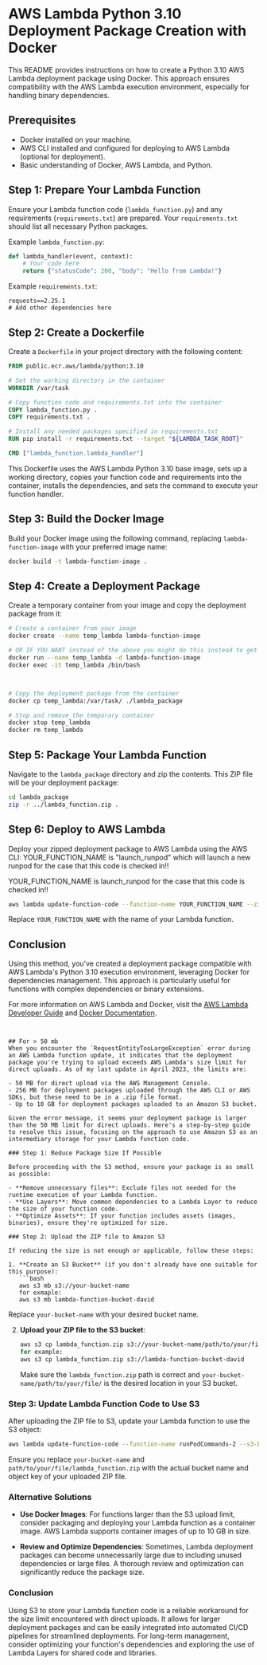 
# AWS Lambda Python 3.10 Deployment Package Creation with Docker

This README provides instructions on how to create a Python 3.10 AWS Lambda deployment package using Docker. This approach ensures compatibility with the AWS Lambda execution environment, especially for handling binary dependencies.

## Prerequisites

- Docker installed on your machine.
- AWS CLI installed and configured for deploying to AWS Lambda (optional for deployment).
- Basic understanding of Docker, AWS Lambda, and Python.

## Step 1: Prepare Your Lambda Function

Ensure your Lambda function code (`lambda_function.py`) and any requirements (`requirements.txt`) are prepared. Your `requirements.txt` should list all necessary Python packages.

Example `lambda_function.py`:

```python
def lambda_handler(event, context):
    # Your code here
    return {"statusCode": 200, "body": "Hello from Lambda!"}
```

Example `requirements.txt`:

```plaintext
requests==2.25.1
# Add other dependencies here
```

## Step 2: Create a Dockerfile

Create a `Dockerfile` in your project directory with the following content:

```Dockerfile
FROM public.ecr.aws/lambda/python:3.10

# Set the working directory in the container
WORKDIR /var/task

# Copy function code and requirements.txt into the container
COPY lambda_function.py .
COPY requirements.txt .

# Install any needed packages specified in requirements.txt
RUN pip install -r requirements.txt --target "${LAMBDA_TASK_ROOT}"

CMD ["lambda_function.lambda_handler"]
```

This Dockerfile uses the AWS Lambda Python 3.10 base image, sets up a working directory, copies your function code and requirements into the container, installs the dependencies, and sets the command to execute your function handler.

## Step 3: Build the Docker Image

Build your Docker image using the following command, replacing `lambda-function-image` with your preferred image name:

```bash
docker build -t lambda-function-image .
```

## Step 4: Create a Deployment Package

Create a temporary container from your image and copy the deployment package from it:

```bash
# Create a container from your image
docker create --name temp_lambda lambda-function-image

# OR IF YOU WANT instead of the above you might do this instead to get into the container.
docker run --name temp_lambda -d lambda-function-image
docker exec -it temp_lambda /bin/bash



# Copy the deployment package from the container
docker cp temp_lambda:/var/task/ ./lambda_package

# Stop and remove the temporary container
docker stop temp_lambda
docker rm temp_lambda
```

## Step 5: Package Your Lambda Function

Navigate to the `lambda_package` directory and zip the contents. This ZIP file will be your deployment package:

```bash
cd lambda_package
zip -r ../lambda_function.zip .
```

## Step 6: Deploy to AWS Lambda

Deploy your zipped deployment package to AWS Lambda using the AWS CLI:
YOUR_FUNCTION_NAME is "launch_runpod" which will launch a new runpod for the case that this code is checked in!!

YOUR_FUNCTION_NAME is launch_runpod for the case that this code is checked in!!


```bash
aws lambda update-function-code --function-name YOUR_FUNCTION_NAME --zip-file fileb://lambda_function.zip
```

Replace `YOUR_FUNCTION_NAME` with the name of your Lambda function.

## Conclusion

Using this method, you've created a deployment package compatible with AWS Lambda's Python 3.10 execution environment, leveraging Docker for dependencies management. This approach is particularly useful for functions with complex dependencies or binary extensions.

For more information on AWS Lambda and Docker, visit the [AWS Lambda Developer Guide](https://docs.aws.amazon.com/lambda/latest/dg/welcome.html) and [Docker Documentation](https://docs.docker.com/).
```


## For > 50 mb
When you encounter the `RequestEntityTooLargeException` error during an AWS Lambda function update, it indicates that the deployment package you're trying to upload exceeds AWS Lambda's size limit for direct uploads. As of my last update in April 2023, the limits are:

- 50 MB for direct upload via the AWS Management Console.
- 256 MB for deployment packages uploaded through the AWS CLI or AWS SDKs, but these need to be in a .zip file format.
- Up to 10 GB for deployment packages uploaded to an Amazon S3 bucket.

Given the error message, it seems your deployment package is larger than the 50 MB limit for direct uploads. Here's a step-by-step guide to resolve this issue, focusing on the approach to use Amazon S3 as an intermediary storage for your Lambda function code.

### Step 1: Reduce Package Size If Possible

Before proceeding with the S3 method, ensure your package is as small as possible:

- **Remove unnecessary files**: Exclude files not needed for the runtime execution of your Lambda function.
- **Use Layers**: Move common dependencies to a Lambda Layer to reduce the size of your function code.
- **Optimize Assets**: If your function includes assets (images, binaries), ensure they're optimized for size.

### Step 2: Upload the ZIP file to Amazon S3

If reducing the size is not enough or applicable, follow these steps:

1. **Create an S3 Bucket** (if you don't already have one suitable for this purpose):
   ```bash
   aws s3 mb s3://your-bucket-name
   for exmaple: 
   aws s3 mb lambda-function-bucket-david 
   ```
   Replace `your-bucket-name` with your desired bucket name.

2. **Upload your ZIP file to the S3 bucket**:
   ```bash
   aws s3 cp lambda_function.zip s3://your-bucket-name/path/to/your/file/
   for example:
   aws s3 cp lambda_function.zip s3://lambda-function-bucket-david

   ```
   Make sure the `lambda_function.zip` path is correct and `your-bucket-name/path/to/your/file/` is the desired location in your S3 bucket.

### Step 3: Update Lambda Function Code to Use S3

After uploading the ZIP file to S3, update your Lambda function to use the S3 object:

```bash
aws lambda update-function-code --function-name runPodCommands-2 --s3-bucket lambda-function-bucket-david --s3-key lambda_function.zip
```

Ensure you replace `your-bucket-name` and `path/to/your/file/lambda_function.zip` with the actual bucket name and object key of your uploaded ZIP file.

### Alternative Solutions

- **Use Docker Images**: For functions larger than the S3 upload limit, consider packaging and deploying your Lambda function as a container image. AWS Lambda supports container images of up to 10 GB in size.

- **Review and Optimize Dependencies**: Sometimes, Lambda deployment packages can become unnecessarily large due to including unused dependencies or large files. A thorough review and optimization can significantly reduce the package size.

### Conclusion

Using S3 to store your Lambda function code is a reliable workaround for the size limit encountered with direct uploads. It allows for larger deployment packages and can be easily integrated into automated CI/CD pipelines for streamlined deployments. For long-term management, consider optimizing your function's dependencies and exploring the use of Lambda Layers for shared code and libraries.

